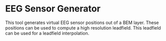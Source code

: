 EEG Sensor Generator
====================

This tool generates virtual EEG sensor positions out of a BEM layer.
These positions can be used to compute a high resolution leadfield.
This leadfield can be used for a leadfield interpolation.

